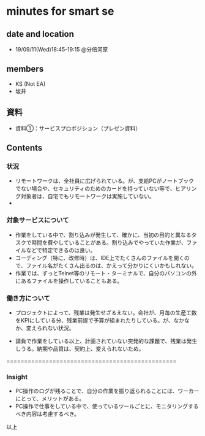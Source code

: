 # minutes for smart se
## date and location
- 19/09/11(Wed)18:45-19:15
@分倍河原
## members
- KS (Not EA)
- 坂井
## 資料
- 資料①：サービスプロポジション（プレゼン資料）

## Contents
### 状況
- リモートワークは、全社員に広げられている。が、支給PCがノートブックでない場合や、セキュリティのためのカードを持っていない等で、ヒアリング対象者は、自宅でもリモートワークは実施していない。
- 

### 対象サービスについて

- 作業をしている中で、割り込みが発生して、確かに、当初の目的と異なるタスクで時間を費やしていることがある。割り込みでやっていた作業が、ファイルなどで特定できるのは良い。
- コーディング（特に、改修時）は、IDE上でたくさんのファイルを開くので、ファイル名がたくさん出るのは、かえって分かりにくいかもしれない。
- 作業では、ずっとTelnet等のリモート・ターミナルで、自分のパソコンの外にあるファイルを操作していることもある。

### 働き方について

- プロジェクトによって、残業は発生せざるえない。会社が、月毎の生産工数をKPIにしている分、残業前提で予算が組まれたりしている。が、なかなか、変えられない状況。

- 請負で作業をしている以上、計画されていない突発的な課題で、残業は発生しうる。納期や品質は、契約上、変えられないため。


================================================
### Insight
- PC操作のログが残ることで、自分の作業を振り返られることには、ワーカーにとって、メリットがある。
- PC操作で仕事をしている中で、使っているツールごとに、モニタリングするべき内容は考慮するべき。

以上
